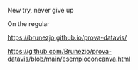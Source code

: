 New try, never give up


On the regular

https://brunezjo.github.io/prova-datavis/

https://github.com/Brunezjo/prova-datavis/blob/main/esempioconcanva.html
